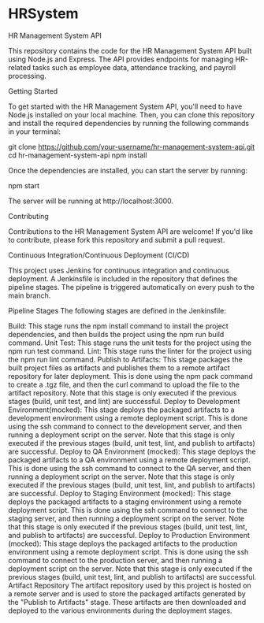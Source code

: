 # HRSystem

HR Management System API

This repository contains the code for the HR Management System API built using Node.js and Express. The API provides endpoints for managing HR-related tasks such as employee data, attendance tracking, and payroll processing.

Getting Started

To get started with the HR Management System API, you'll need to have Node.js installed on your local machine. Then, you can clone this repository and install the required dependencies by running the following commands in your terminal:

git clone https://github.com/your-username/hr-management-system-api.git
cd hr-management-system-api
npm install

Once the dependencies are installed, you can start the server by running:

npm start

The server will be running at http://localhost:3000.

Contributing

Contributions to the HR Management System API are welcome! If you'd like to contribute, please fork this repository and submit a pull request.

Continuous Integration/Continuous Deployment (CI/CD)

This project uses Jenkins for continuous integration and continuous deployment. A Jenkinsfile is included in the repository that defines the pipeline stages. The pipeline is triggered automatically on every push to the main branch.

Pipeline Stages
The following stages are defined in the Jenkinsfile:

Build: This stage runs the npm install command to install the project dependencies, and then builds the project using the npm run build command.
Unit Test: This stage runs the unit tests for the project using the npm run test command.
Lint: This stage runs the linter for the project using the npm run lint command.
Publish to Artifacts: This stage packages the built project files as artifacts and publishes them to a remote artifact repository for later deployment. This is done using the npm pack command to create a .tgz file, and then the curl command to upload the file to the artifact repository. Note that this stage is only executed if the previous stages (build, unit test, and lint) are successful.
Deploy to Development Environment(mocked): This stage deploys the packaged artifacts to a development environment using a remote deployment script. This is done using the ssh command to connect to the development server, and then running a deployment script on the server. Note that this stage is only executed if the previous stages (build, unit test, lint, and publish to artifacts) are successful.
Deploy to QA Environment (mocked): This stage deploys the packaged artifacts to a QA environment using a remote deployment script. This is done using the ssh command to connect to the QA server, and then running a deployment script on the server. Note that this stage is only executed if the previous stages (build, unit test, lint, and publish to artifacts) are successful.
Deploy to Staging Environment (mocked): This stage deploys the packaged artifacts to a staging environment using a remote deployment script. This is done using the ssh command to connect to the staging server, and then running a deployment script on the server. Note that this stage is only executed if the previous stages (build, unit test, lint, and publish to artifacts) are successful.
Deploy to Production Environment (mocked): This stage deploys the packaged artifacts to the production environment using a remote deployment script. This is done using the ssh command to connect to the production server, and then running a deployment script on the server. Note that this stage is only executed if the previous stages (build, unit test, lint, and publish to artifacts) are successful.
Artifact Repository
The artifact repository used by this project is hosted on a remote server and is used to store the packaged artifacts generated by the "Publish to Artifacts" stage. These artifacts are then downloaded and deployed to the various environments during the deployment stages.
